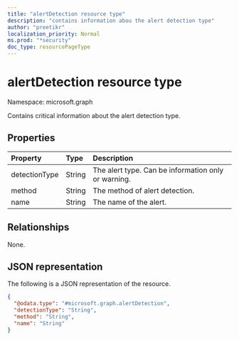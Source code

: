 ```yaml
---
title: "alertDetection resource type"
description: "contains information abou the alert detection type"
author: "preetikr"
localization_priority: Normal
ms.prod: "*security"
doc_type: resourcePageType
---
```


# alertDetection resource type

Namespace: microsoft.graph

Contains critical information about the alert detection type.

## Properties
|Property|Type|Description|
|:---|:---|:---|
|detectionType|String|The alert type. Can be information only or warning.|
|method|String|The method of alert detection. |
|name|String|The name of the alert.|

## Relationships
None.

## JSON representation
The following is a JSON representation of the resource.
<!-- {
  "blockType": "resource",
  "@odata.type": "microsoft.graph.alertDetection"
}
-->
``` json
{
  "@odata.type": "#microsoft.graph.alertDetection",
  "detectionType": "String",
  "method": "String",
  "name": "String"
}
```

